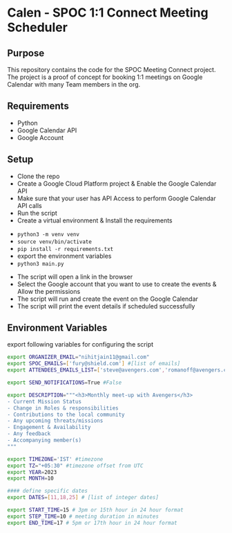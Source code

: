 # Calen - SPOC 1:1 Connect Meeting Scheduler

## Purpose
This repository contains the code for the SPOC Meeting Connect project. The project is a proof of concept for booking 1:1 meetings on Google Calendar with many Team members in the org.

## Requirements
* Python
* Google Calendar API
* Google Account

## Setup
* Clone the repo
* Create a Google Cloud Platform project & Enable the Google Calendar API
* Make sure that your user has API Access to perform Google Calendar API calls
* Run the script
* Create a virtual environment & Install the requirements
- `python3 -m venv venv`
- `source venv/bin/activate`
- `pip install -r requirements.txt`
- export the environment variables
- `python3 main.py`
* The script will open a link in the browser
* Select the Google account that you want to use to create the events & Allow the permissions
* The script will run and create the event on the Google Calendar
* The script will print the event details if scheduled successfully

## Environment Variables
export following variables for configuring the script

```bash
export ORGANIZER_EMAIL="nihitjain11@gmail.com"
export SPOC_EMAILS=['fury@shield.com'] #[list of emails]
export ATTENDEES_EMAILS_LIST=['steve@avengers.com','romanoff@avengers.com','tony@avengers.com','hulk@avengers.com','thor@avengers.com','strange@avengers.com'] # [list of emails]

export SEND_NOTIFICATIONS=True #False

export DESCRIPTION="""<h3>Monthly meet-up with Avengers</h3>
- Current Mission Status
- Change in Roles & responsibilities
- Contributions to the local community
- Any upcoming threats/missions
- Engagement & Availability
- Any feedback
- Accompanying member(s)
"""

export TIMEZONE='IST' #timezone
export TZ="+05:30" #timezone offset from UTC
export YEAR=2023
export MONTH=10

#### define specific dates 
export DATES=[11,18,25] # [list of integer dates]

export START_TIME=15 # 3pm or 15th hour in 24 hour format
export STEP_TIME=10 # meeting duration in minutes 
export END_TIME=17 # 5pm or 17th hour in 24 hour format
```